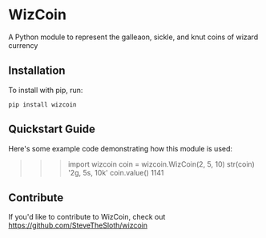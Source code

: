 WizCoin
======

A Python module to represent the galleaon, sickle, and knut coins of wizard currency

Installation
------------

To install with pip, run:

    pip install wizcoin

Quickstart Guide
----------------

Here's some example code demonstrating how this module is used:
>>> import wizcoin
>>> coin = wizcoin.WizCoin(2, 5, 10)
>>> str(coin)
'2g, 5s, 10k'
>>> coin.value()
1141

Contribute
----------

If you'd like to contribute to WizCoin, check out https://github.com/SteveTheSloth/wizcoin
